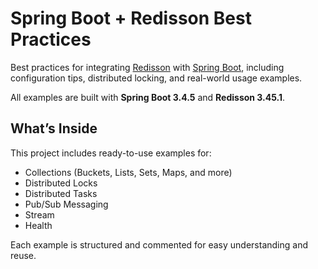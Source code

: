 # Spring Boot + Redisson Best Practices

Best practices for integrating [Redisson](https://github.com/redisson/redisson)
with [Spring Boot](https://spring.io/projects/spring-boot), including configuration tips, distributed locking, and
real-world usage examples.

All examples are built with **Spring Boot 3.4.5** and **Redisson 3.45.1**.

## What’s Inside

This project includes ready-to-use examples for:

- Collections (Buckets, Lists, Sets, Maps, and more)
- Distributed Locks
- Distributed Tasks
- Pub/Sub Messaging
- Stream
- Health

Each example is structured and commented for easy understanding and reuse.
